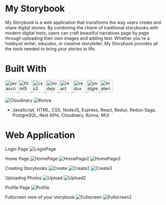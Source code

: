 # My Storybook


My Storybook is a web application that transforms the way users create and share digital stories. By combining the charm of traditional storybooks with modern digital tools, users can craft beautiful narratives page by page through uploading their own images and adding text. Whether you're a hobbyist writer, educator, or creative storyteller, My Storybook provides all the tools needed to bring your stories to life.


# Built With


<p align="left">
  <!-- JavaScript -->
  <a href="https://developer.mozilla.org/en-US/docs/Web/JavaScript" target="_blank" rel="noreferrer">
    <img src="https://raw.githubusercontent.com/devicons/devicon/master/icons/javascript/javascript-original.svg" alt="javascript" width="40" height="40"/>
  </a>
  <!-- HTML -->
  <a href="https://www.w3.org/html/" target="_blank" rel="noreferrer">
    <img src="https://raw.githubusercontent.com/devicons/devicon/master/icons/html5/html5-original.svg" alt="html5" width="40" height="40"/>
  </a>
  <!-- CSS -->
  <a href="https://www.w3schools.com/css/" target="_blank" rel="noreferrer">
    <img src="https://raw.githubusercontent.com/devicons/devicon/master/icons/css3/css3-original.svg" alt="css3" width="40" height="40"/>
  </a>
  <!-- Node.js -->
  <a href="https://nodejs.org" target="_blank" rel="noreferrer">
    <img src="https://raw.githubusercontent.com/devicons/devicon/master/icons/nodejs/nodejs-original.svg" alt="nodejs" width="40" height="40"/>
  </a>
  <!-- React -->
  <a href="https://reactjs.org/" target="_blank" rel="noreferrer">
    <img src="https://raw.githubusercontent.com/devicons/devicon/master/icons/react/react-original.svg" alt="react" width="40" height="40"/>
  </a>
  <!-- Redux -->
  <a href="https://redux.js.org" target="_blank" rel="noreferrer">
    <img src="https://raw.githubusercontent.com/devicons/devicon/master/icons/redux/redux-original.svg" alt="redux" width="40" height="40"/>
  </a>
  <!-- PostgreSQL -->
  <a href="https://www.postgresql.org" target="_blank" rel="noreferrer">
    <img src="https://raw.githubusercontent.com/devicons/devicon/master/icons/postgresql/postgresql-original.svg" alt="postgresql" width="40" height="40"/>
  </a>
  <!-- Material-UI (MUI) -->
  <a href="https://mui.com/" target="_blank" rel="noreferrer">
    <img src="https://raw.githubusercontent.com/devicons/devicon/master/icons/materialui/materialui-original.svg" alt="materialui" width="40" height="40"/>
  </a>
</p>

![Cloudinary](https://img.shields.io/badge/Cloudinary-4285F4.svg?style=for-the-badge&logo=cloudinary&logoColor=white)
![Konva](https://img.shields.io/badge/Konva-0D83CD.svg?style=for-the-badge)

- JavaScript, HTML, CSS, NodeJS, Express, React, Redux, Redux-Saga, PostgreSQL, Rest APIs, Cloudinary, Konva, MUI


# Web Application


Login Page
![LoginPage](documentation/images/loginPage.png)

Home Page
![HomePage](documentation/images/homePage.png)
![HomePage2](documentation/images/homePage2.png)
![HomePage3](documentation/images/homePage3.png)

Creating Storybooks
![Create](documentation/images/create.png)
![Create2](documentation/images/create2.png)
![Create3](documentation/images/create3.png)

Uploading Photos
![Upload](documentation/images/uploadPage.png)
![Upload2](documentation/images/uploadPage2.png)

Profile Page
![Profile](documentation/images/profilePage.png)

Fullscreen view of your storybook
![Fullscreen](documentation/images/fullScreen.png)
![Fullscreen2](documentation/images/fullScreen2.png)






<!-- # Getting Started


This should be able to run in your preferred IDE. I used VS code for this project.


## Prerequisites

Before you get started, make sure you have the following software installed on your computer:

- [Node.js](https://nodejs.org/en)
- [PostgreSQL](https://www.postgresql.org)
- [Nodemon](https://nodemon.io)

![Dependecies](documentation/images/documentation/images/dependeciesScreenshot.png)

## Create Database and Table

Create a new database called `prime_app` and create a `user` table:

```SQL
CREATE TABLE "user" (
	"id" SERIAL PRIMARY KEY,
	"first_name" VARCHAR (250),
	"last_name" VARCHAR (250),
	"email" VARCHAR (250),
	"username" VARCHAR (250),
	"password" VARCHAR (250),
	"profile_photo" VARCHAR (250),
	"cover_photo" VARCHAR (250)
);

CREATE TABLE "logo" (
	"id" SERIAL PRIMARY KEY,
	"logo_img" VARCHAR (250)
);


CREATE TABLE "storybook" (
	"id" SERIAL PRIMARY KEY,
	"is_public" BOOLEAN DEFAULT FALSE,
	"user_id" INT REFERENCES "user" NOT NULL
);


CREATE TABLE "user_gallery" (
	"id" SERIAL PRIMARY KEY,
	"title" VARCHAR (250),
	"img_url" VARCHAR (250),
	"user_id" INT REFERENCES "user" NOT NULL
);


CREATE TABLE "sb_pages" (
	"id" SERIAL PRIMARY KEY,
	"text" TEXT,
	"img_x" DECIMAL(45,38),
	"img_y" DECIMAL(45,38),
	"img_width" DECIMAL(45,38),
	"img_height" DECIMAL(45,38),
	"user_gallery_id" INT REFERENCES "user_gallery",
	"storybook_id" INT REFERENCES "storybook" NOT NULL
);
```

If you would like to name your database something else, you will need to change `storybook_proto` to the name of your new database name in `server/modules/pool.js`.

## Development Setup Instructions

- Run `npm install`.
    - Be sure to take stock of `package.json` to see which dependencies you'll need to add.
- Create a `.env` file at the root of the project and paste this line into the file:

```plaintext
SERVER_SESSION_SECRET=superDuperSecret
```

While you're in your new `.env` file, take the time to replace `superDuperSecret` with some long random string like `25POUbVtx6RKVNWszd9ERB9Bb6` to keep your application secure. Here's a site that can help you: [Password Generator Plus](https://passwordsgenerator.net). If you don't do this step, create a secret with less than eight characters, or leave it as `superDuperSecret`, you will get a warning.

- Start postgres if not running already by using opening up the [Postgres.app](https://postgresapp.com), or if using [Homebrew](https://brew.sh) you can use the command `brew services start postgresql`.
- Run `npm run server` to start the server.
- Run `npm run client` to start the client.
- Navigate to `localhost:5173`.

## Debugging

To debug, you will need to run the client-side separately from the server. Start the client by running the command `npm run client`. Start the debugging server by selecting the Debug button.

![VSCode Toolbar](documentation/images/vscode-toolbar.png)

Then make sure `Launch Program` is selected from the dropdown, then click the green play arrow.

![VSCode Debug Bar](documentation/images/vscode-debug-bar.png)

## Testing Routes with Postman

To use Postman with this repo, you will need to set up requests in Postman to register a user and login a user at a minimum.

Keep in mind that once you using the login route, Postman will manage your session cookie for you just like a browser, ensuring it is sent with each subsequent request. If you delete the `localhost` cookie in Postman, it will effectively log you out.

1. Run `npm run server` to start the server.
2. Import the sample routes JSON file [v2](./PostmanPrimeSoloRoutesv2.json) by clicking `Import` in Postman. Select the file.
3. Click `Collections` and `Send` the following three calls in order:
   1. `POST /api/user/register` registers a new user, see body to change username/password.
   2. `POST /api/user/login` will login a user, see body to change username/password.
   3. `GET /api/user` will get user information, by default it's not very much.

After running the login route above, you can try any other route you've created that requires a logged in user!

## Production Build

Before pushing to Heroku, run `npm run build` in terminal. This will create a build folder that contains the code Heroku will be pointed at. You can test this build by typing `npm start`. Keep in mind that `npm start` will let you preview the production build but will **not** auto update.

- Start postgres if not running already by using opening up the [Postgres.app](https://postgresapp.com), or if using [Homebrew](https://brew.sh) you can use the command `brew services start postgresql`.
- Run `npm start`.
- Navigate to `localhost:5173`.

## Lay of the Land

There are a few videos linked below that show a walkthrough the client and sever setup to help acclimatize to the boilerplate. Please take some time to watch the videos in order to get a better understanding of what the boilerplate is like.

- [Initial Set](https://vimeo.com/453297271)
- [Server Walkthrough](https://vimeo.com/453297212)
- [Client Walkthrough](https://vimeo.com/453297124)

Directory Structure:

- `src/` contains the React application.
- `public/` contains static assets for the client-side.
- `build/` after you build the project, contains the transpiled code from `src/` and `public/` that will be viewed on the production site.
- `server/` contains the Express App.

This code is also heavily commented. We recommend reading through the comments, getting a lay of the land, and becoming comfortable with how the code works before you start making too many changes. If you're wondering where to start, consider reading through component file comments in the following order:

- src/components
  - App/App
  - Footer/Footer
  - Nav/Nav
  - LoginPage/LoginPage
  - RegisterPage/RegisterPage
  - LogOutButton/LogOutButton
  - ProtectedRoute/ProtectedRoute

## Deployment

1. Create a new Heroku project.
1. Link the Heroku project to the project GitHub Repo.
1. Create an Heroku Postgres database.
1. Connect to the Heroku Postgres database from Postico.
1. Create the necessary tables.
1. Add an environment variable for `SERVER_SESSION_SECRET` with a nice random string for security.
1. In the deploy section, select manual deploy.

## Update Documentation

Customize this ReadMe and the code comments in this project to read less like a starter repo and more like a project. Here is an example: https://gist.github.com/PurpleBooth/109311bb0361f32d87a2. -->
